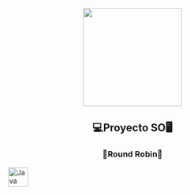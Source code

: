 <div id="header" align="center">
    <img src="https://media.giphy.com/media/EtB1yylKGGAUg/giphy.gif" width="200" />
    <h2 align="center">💻Proyecto SO🖥</hl>
    <h3 align="center">🔄Round Robin🔄</hl>
</div>
<div align="left">
    <img src="https://cdn.worldvectorlogo.com/logos/java.svg" title="Java" alt="Java" width="40" height="40"/>
</div>
